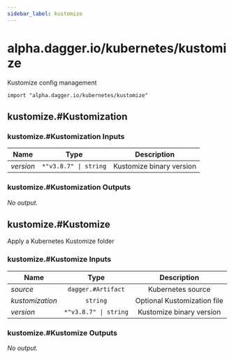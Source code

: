 ```yaml
---
sidebar_label: kustomize
---
```


# alpha.dagger.io/kubernetes/kustomize

Kustomize config management

```cue
import "alpha.dagger.io/kubernetes/kustomize"
```

## kustomize.#Kustomization

### kustomize.#Kustomization Inputs

| Name             | Type                     | Description                |
| -------------    |:-------------:           |:-------------:             |
|*version*         | `*"v3.8.7" \| string`    |Kustomize binary version    |

### kustomize.#Kustomization Outputs

_No output._

## kustomize.#Kustomize

Apply a Kubernetes Kustomize folder

### kustomize.#Kustomize Inputs

| Name              | Type                     | Description                   |
| -------------     |:-------------:           |:-------------:                |
|*source*           | `dagger.#Artifact`       |Kubernetes source              |
|*kustomization*    | `string`                 |Optional Kustomization file    |
|*version*          | `*"v3.8.7" \| string`    |Kustomize binary version       |

### kustomize.#Kustomize Outputs

_No output._
